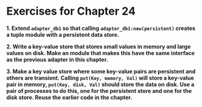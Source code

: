 # Exercises for Chapter 24

**1. Extend `adapter_db1` so that calling `adapter_db1:new(persistent)` creates a tuple module with a persistent data store.**

**2. Write a key-value store that stores small values in memory and large values on disk. Make an module that makes this have the same interface as the previous adapter in this chapter.**

**3. Make a key value store where some key-value pairs are persistent and others are transient. Calling `put(Key, memory, Val)` will store a key-value pair in memory, `put(Key, disk, Val)` should store the data on disk. Use a pair of processes to do this, one for the persistent store and one for the disk store. Reuse the earlier code in the chapter.**
